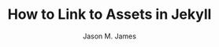 ---
layout: post
title: How to Link to Assets in Jekyll
author: Jason M. James
summary: 
date: 
created: 2021-06-11
updated: 
tags: jekyll
---
